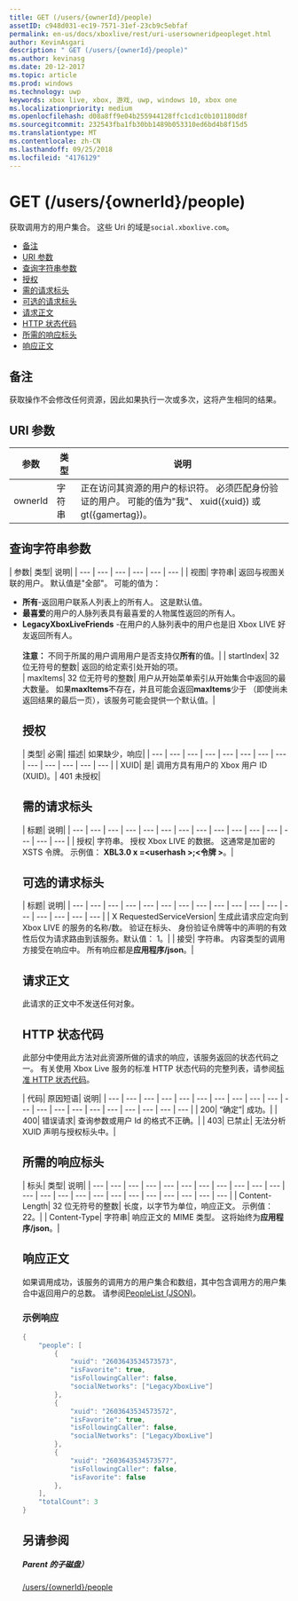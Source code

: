 ```yaml
---
title: GET (/users/{ownerId}/people)
assetID: c948d031-ec19-7571-31ef-23cb9c5ebfaf
permalink: en-us/docs/xboxlive/rest/uri-usersowneridpeopleget.html
author: KevinAsgari
description: " GET (/users/{ownerId}/people)"
ms.author: kevinasg
ms.date: 20-12-2017
ms.topic: article
ms.prod: windows
ms.technology: uwp
keywords: xbox live, xbox, 游戏, uwp, windows 10, xbox one
ms.localizationpriority: medium
ms.openlocfilehash: d08a8ff9e04b255944128ffc1cd1c0b101180d8f
ms.sourcegitcommit: 232543fba1fb30bb1489b053310ed6bd4b8f15d5
ms.translationtype: MT
ms.contentlocale: zh-CN
ms.lasthandoff: 09/25/2018
ms.locfileid: "4176129"
---
```

# <a name="get-usersowneridpeople"></a>GET (/users/{ownerId}/people)
获取调用方的用户集合。
这些 Uri 的域是`social.xboxlive.com`。

  * [备注](#ID4EV)
  * [URI 参数](#ID4E5)
  * [查询字符串参数](#ID4EJB)
  * [授权](#ID4ERD)
  * [需的请求标头](#ID4EZE)
  * [可选的请求标头](#ID4EYF)
  * [请求正文](#ID4E5G)
  * [HTTP 状态代码](#ID4EJH)
  * [所需的响应标头](#ID4EBBAC)
  * [响应正文](#ID4ENCAC)

<a id="ID4EV"></a>


## <a name="remarks"></a>备注

获取操作不会修改任何资源，因此如果执行一次或多次，这将产生相同的结果。

<a id="ID4E5"></a>


## <a name="uri-parameters"></a>URI 参数

| 参数| 类型| 说明|
| --- | --- | --- |
| ownerId| 字符串| 正在访问其资源的用户的标识符。 必须匹配身份验证的用户。 可能的值为"我"、 xuid({xuid}) 或 gt({gamertag})。|

<a id="ID4EJB"></a>


## <a name="query-string-parameters"></a>查询字符串参数

| 参数| 类型| 说明|
| --- | --- | --- | --- | --- | --- |
| 视图| 字符串| 返回与视图关联的用户。 默认值是"全部"。 可能的值为： <ul><li><b>所有</b>-返回用户联系人列表上的所有人。 这是默认值。</li><li><b>最喜爱</b>的用户的人脉列表具有最喜爱的人物属性返回的所有人。</li><li><b>LegacyXboxLiveFriends</b> -在用户的人脉列表中的用户也是旧 Xbox LIVE 好友返回所有人。</li></br>**注意：** 不同于所属的用户调用用户是否支持仅**所有**的值。|
| startIndex| 32 位无符号的整数| 返回的给定索引处开始的项。  
| maxItems| 32 位无符号的整数| 用户从开始菜单索引从开始集合中返回的最大数量。 如果<b>maxItems</b>不存在，并且可能会返回<b>maxItems</b>少于 （即使尚未返回结果的最后一页），该服务可能会提供一个默认值。|

<a id="ID4ERD"></a>


## <a name="authorization"></a>授权

| 类型| 必需| 描述| 如果缺少，响应|
| --- | --- | --- | --- | --- | --- | --- | --- | --- | --- | --- | --- | --- |
| XUID| 是| 调用方具有用户的 Xbox 用户 ID (XUID)。| 401 未授权|

<a id="ID4EZE"></a>


## <a name="required-request-headers"></a>需的请求标头

| 标题| 说明|
| --- | --- | --- | --- | --- | --- | --- | --- | --- | --- | --- | --- | --- | --- | --- |
| 授权| 字符串。 授权 Xbox LIVE 的数据。 这通常是加密的 XSTS 令牌。 示例值： <b>XBL3.0 x =&lt;userhash >;&lt;令牌 ></b>。|

<a id="ID4EYF"></a>


## <a name="optional-request-headers"></a>可选的请求标头

| 标题| 说明|
| --- | --- | --- | --- | --- | --- | --- | --- | --- | --- | --- | --- | --- | --- | --- | --- | --- |
| X RequestedServiceVersion| 生成此请求应定向到 Xbox LIVE 的服务的名称/数。 验证在标头、 身份验证令牌等中的声明的有效性后仅为请求路由到该服务。默认值： 1。|
| 接受| 字符串。 内容类型的调用方接受在响应中。 所有响应都是<b>应用程序/json</b>。|

<a id="ID4E5G"></a>


## <a name="request-body"></a>请求正文

此请求的正文中不发送任何对象。

<a id="ID4EJH"></a>


## <a name="http-status-codes"></a>HTTP 状态代码

此部分中使用此方法对此资源所做的请求的响应，该服务返回的状态代码之一。 有关使用 Xbox Live 服务的标准 HTTP 状态代码的完整列表，请参阅[标准 HTTP 状态代码](../../additional/httpstatuscodes.md)。

| 代码| 原因短语| 说明|
| --- | --- | --- | --- | --- | --- | --- | --- | --- | --- | --- | --- | --- | --- | --- | --- | --- | --- | --- | --- |
| 200| “确定”| 成功。|
| 400| 错误请求| 查询参数或用户 Id 的格式不正确。|
| 403| 已禁止| 无法分析 XUID 声明与授权标头中。|

<a id="ID4EBBAC"></a>


## <a name="required-response-headers"></a>所需的响应标头

| 标头| 类型| 说明|
| --- | --- | --- | --- | --- | --- | --- | --- | --- | --- | --- | --- | --- | --- | --- | --- | --- | --- | --- | --- | --- | --- | --- |
| Content-Length| 32 位无符号的整数| 长度，以字节为单位，响应正文。 示例值： 22。|
| Content-Type| 字符串| 响应正文的 MIME 类型。 这将始终为<b>应用程序/json</b>。|

<a id="ID4ENCAC"></a>


## <a name="response-body"></a>响应正文

如果调用成功，该服务的调用方的用户集合和数组，其中包含调用方的用户集合中返回用户的总数。 请参阅[PeopleList (JSON)](../../json/json-peoplelist.md)。

<a id="ID4EZCAC"></a>


### <a name="sample-response"></a>示例响应


```cpp
{
    "people": [
        {
            "xuid": "2603643534573573",
            "isFavorite": true,
            "isFollowingCaller": false,
            "socialNetworks": ["LegacyXboxLive"]
        },
        {
            "xuid": "2603643534573572",
            "isFavorite": true,
            "isFollowingCaller": false,
            "socialNetworks": ["LegacyXboxLive"]
        },
        {
            "xuid": "2603643534573577",
            "isFollowingCaller": false,
            "isFavorite": false
        },
    ],
    "totalCount": 3
}

```


<a id="ID4EDDAC"></a>


## <a name="see-also"></a>另请参阅

<a id="ID4EFDAC"></a>


##### <a name="parent"></a>Parent 的子磁盘）

[/users/{ownerId}/people](uri-usersowneridpeople.md)
